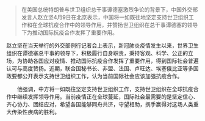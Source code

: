 
>在美国总统特朗普与世卫组织总干事谭德塞激烈争论的背景下，中国外交部发言人赵立坚4月9日在北京表示，中国将一如既往地坚定支持世卫组织工作和在全球抗疫合作中的领导作用，并赞扬世卫组织在总干事谭德塞的领导下为推动国际抗疫合作发挥了重要作用。

赵立坚在当天举行的外交部例行记者会上表示，新冠肺炎疫情发生以来，世界卫生组织在谭德塞总干事的领导下，积极履行自身职责，秉持客观、科学、公正的立场，为协助各国应对疫情、推动国际抗疫合作发挥了重要作用，得到国际社会普遍认可与高度赞扬。近期，联合国秘书长、非盟、法国、卢旺达、埃塞俄比亚等多国政要都公开表示支持世卫组织工作，认为当前国际社会应该加强抗疫合作。



　　他强调，中方将一如既往坚定支持世卫组织工作，支持世卫组织在全球抗疫合作中继续发挥领导作用。当前疫情正在全球蔓延，国际社会最需要的是坚定信心、齐心协力、团结应对，希望各国能够同舟共济，守望相助，携手赢得对这场人类重大传染性疾病的胜利。



